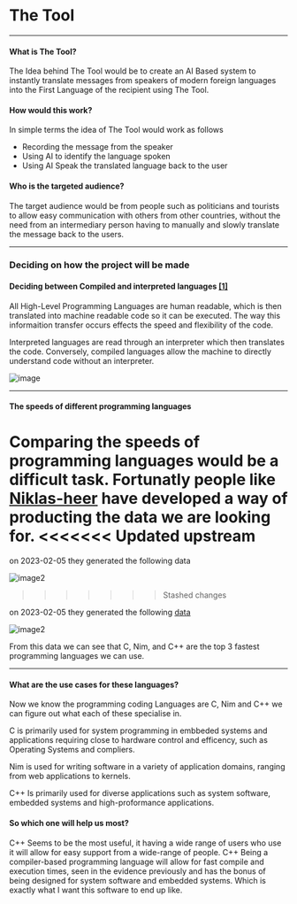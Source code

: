 # The Tool

***

#### What is The Tool?

The Idea behind The Tool would be to create an AI Based system to instantly translate messages from speakers of modern foreign languages into the First Language of the recipient using The Tool.

#### How would this work?

In simple terms the idea of The Tool would work as follows

- Recording the message from the speaker
- Using AI to identify the language spoken
- Using AI Speak the translated language back to the user

#### Who is the targeted audience?

The target audience would be from people such as politicians and tourists to allow easy communication with others from other countries, without the need from an intermediary person having to manually and slowly translate the message back to the users.

***

### Deciding on how the project will be made

#### Deciding between Compiled and interpreted languages [[1]](https://www.erlang-solutions.com/blog/fastest-programming-language/)

All High-Level Programming Languages are human readable, which is then translated into machine readable code so it can be executed. The way this informaition transfer occurs effects the speed and flexibility of the code.

Interpreted languages are read through an interpreter which then translates the code. Conversely, compiled languages allow the machine to directly understand code without an interpreter.

![image](https://github.com/user-attachments/assets/82737dfc-be1e-4007-8661-b48848811ecb)

***

#### The speeds of different programming languages

Comparing the speeds of programming languages would be a difficult task. Fortunatly people like [Niklas-heer](https://github.com/niklas-heer) have developed a way of producting the data we are looking for. 
<<<<<<< Updated upstream
=======

on 2023-02-05 they generated the following data

![image2](https://niklas-heer.github.io/speed-comparison/assets/2023-02-05T185235/combined_results.png)
>>>>>>> Stashed changes

on 2023-02-05 they generated the following [data](https://niklas-heer.github.io/speed-comparison/pages/2023-02-05T185235.html)

![image2](https://niklas-heer.github.io/speed-comparison/assets/2023-02-05T185235/combined_results.png)

From this data we can see that C, Nim, and C++ are the top 3 fastest programming languages we can use. 

***

#### What are the use cases for these languages?

Now we know the programming coding Languages are C, Nim and C++ we can figure out what each of these specialise in.

C is primarily used for system programming in embbeded systems and applications requiring close to hardware control and efficency, such as Operating Systems and compliers. 

Nim is used for writing software in a variety of application domains, ranging from web applications to kernels.

C++ Is primarily used for diverse applications such as system software, embedded systems and high-proformance applications. 

#### So which one will help us most?

C++ Seems to be the most useful, it having a wide range of users who use it will allow for easy support from a wide-range of people. C++ Being a compiler-based programming language will allow for fast compile and execution times, seen in the evidence previously and has the bonus of being designed for system software and embedded systems. Which is exactly what I want this software to end up like. 
